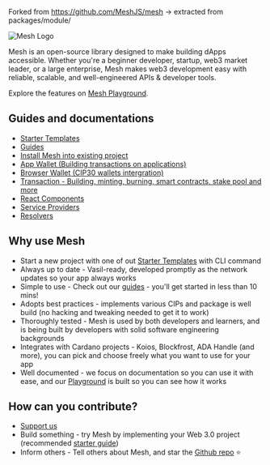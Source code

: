 Forked from https://github.com/MeshJS/mesh
-> extracted from packages/module/

![Mesh Logo](https://meshjs.dev/logo-mesh/mesh.png)

Mesh is an open-source library designed to make building dApps accessible. Whether you're a beginner developer, startup, web3 market leader, or a large enterprise, Mesh makes web3 development easy with reliable, scalable, and well-engineered APIs & developer tools.

Explore the features on [Mesh Playground](https://meshjs.dev/).

## Guides and documentations

- [Starter Templates](https://meshjs.dev/starter-templates)
- [Guides](https://meshjs.dev/guides)
- [Install Mesh into existing project](https://meshjs.dev/migration-manual-installation)
- [App Wallet (Building transactions on applications)](https://meshjs.dev/apis/appwallet)
- [Browser Wallet (CIP30 wallets intergration)](https://meshjs.dev/apis/browserwallet)
- [Transaction - Building, minting, burning, smart contracts, stake pool and more](https://meshjs.dev/apis/transaction)
- [React Components](https://meshjs.dev/react)
- [Service Providers](https://meshjs.dev/providers)
- [Resolvers](https://meshjs.dev/apis/resolvers)

## Why use Mesh
- Start a new project with one of out [Starter Templates](https://meshjs.dev/starter-templates) with CLI command
- Always up to date - Vasil-ready, developed promptly as the network updates so your app always works
- Simple to use - Check out our [guides](https://meshjs.dev/guides) - you'll get started in less than 10 mins!
- Adopts best practices - implements various CIPs and package is well build (no hacking and tweaking needed to get it to work)
- Thoroughly tested - Mesh is used by both developers and learners, and is being built by developers with solid software engineering backgrounds
- Integrates with Cardano projects - Koios, Blockfrost, ADA Handle (and more), you can pick and choose freely what you want to use for your app
- Well documented - we focus on documentation so you can use it with ease, and our [Playground](https://meshjs.dev/) is built so you can see how it works

## How can you contribute?

- [Support us](https://meshjs.dev/about/support-us)
- Build something - try Mesh by implementing your Web 3.0 project (recommended [starter guide](https://meshjs.dev/guides/nextjs))
- Inform others - Tell others about Mesh, and star the [Github repo](https://github.com/MeshJS/mesh) :star:
